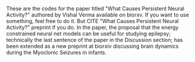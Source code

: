 These are the codes for the paper titled "What Causes Persistent Neural Activity?" authored by Vishal Verma available on biorxv.
If you want to use something, feel free to do it. But CITE "What Causes Persistent Neural Activity?" preprint if you do.
In the paper, the proposal that the energy constrained neural net models can be useful for studying epilepsy; technically the last sentence of the paper in the Discussion section; has been extended as a new preprint at biorxiv discussing brain dynamics during the Myoclonic Seizures in infants.
